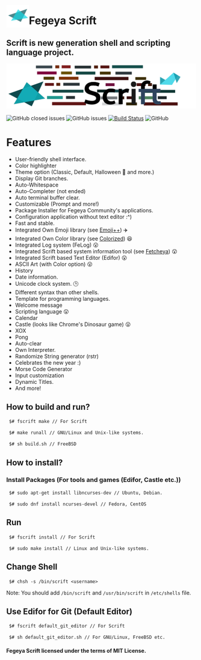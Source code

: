 <img src="docs/resource/Scrift_Logo.png" align="left"
     alt="Fegeya Scrift logo by @ferhatgec" width="60" height="60">
     
# Fegeya Scrift

## Scrift is new generation shell and scripting language project.

![Scrift](docs/resource/ScriftBanner.png)

![GitHub closed issues](https://img.shields.io/github/issues-closed/ferhatgec/scrift)
![GitHub issues](https://img.shields.io/github/issues/ferhatgec/scrift)
[![Build Status](https://dev.azure.com/ferhatgectao/scrift-lang/_apis/build/status/FerhatGec.scrift-lang?branchName=master)](https://dev.azure.com/ferhatgectao/scrift-lang/_build/latest?definitionId=1&branchName=master)
![GitHub](https://img.shields.io/github/license/ferhatgec/scrift)

# Features 
- User-friendly shell interface.
- Color highlighter
- Theme option (Classic, Default, Halloween 🎃 and more.)
- Display Git branches.
- Auto-Whitespace
- Auto-Completer (not ended)
- Auto terminal buffer clear.
- Customizable (Prompt and more!)
- Package Installer for Fegeya Community's applications.
- Configuration application without text editor :^)
- Fast and stable.
- Integrated Own Emoji library (see [Emoji++](https://github.com/FerhatGec/emojiplusplus)) :airplane:
- Integrated Own Color library (see [Colorized](https://github.com/FerhatGec/colorized)) :satisfied:
- Integrated Log system (FeLog) :open_mouth:
- Integrated Scrift based system information tool (see [Fetcheya](https://github.com/FerhatGec/fetcheya)) :open_mouth:
- Integrated Scrift based Text Editor (Edifor) :open_mouth:
- ASCII Art (with Color option) :open_mouth:
- History
- Date information.
- Unicode clock system. 🕒
- Different syntax than other shells.
- Template for programming languages.
- Welcome message 
- Scripting language :open_mouth:
- Calendar 
- Castle (looks like Chrome's Dinosaur game) :open_mouth:
- XOX 
- Pong
- Auto-clear
- Own Interpreter.
- Randomize String generator (rstr)
- Celebrates the new year :)
- Morse Code Generator
- Input customization
- Dynamic Titles.
- And more!

## How to build and run?
```
 $# fscrift make // For Scrift
```
```
 $# make runall // GNU/Linux and Unix-like systems.
```
```
 $# sh build.sh // FreeBSD
```

## How to install?
### Install Packages (For tools and games (Edifor, Castle etc.))

```
 $# sudo apt-get install libncurses-dev // Ubuntu, Debian.
```
```
 $# sudo dnf install ncurses-devel // Fedora, CentOS
```

## Run
```
 $# fscrift install // For Scrift
```
```
 $# sudo make install // Linux and Unix-like systems.
```

## Change Shell
```
 $# chsh -s /bin/scrift <username>
```

Note: You should add ``/bin/scrift`` and ``/usr/bin/scrift`` in ``/etc/shells`` file.

## Use Edifor for Git (Default Editor)
```
 $# fscrift default_git_editor // For Scrift
```
```
 $# sh default_git_editor.sh // For GNU/Linux, FreeBSD etc.
```

#### Fegeya Scrift licensed under the terms of MIT License.
